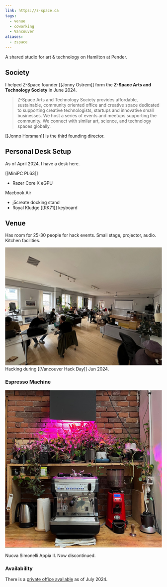 ```yaml
---
link: https://z-space.ca
tags:
  - venue
  - coworking
  - Vancouver
aliases:
  - zspace
---
```

A shared studio for art & technology on Hamilton at Pender.
## Society
I helped Z-Space founder [[Jonny Ostrem]] form the **Z-Space Arts and Technology Society** in June 2024.

> Z-Space Arts and Technology Society provides affordable, sustainable, community oriented office and creative space dedicated to supporting creative technologists, startups and innovative small businesses. We host a series of events and meetups supporting the community. We connect with similar art, science, and technology spaces globally.

[[Jonno Horsman]] is the third founding director.
## Personal Desk Setup

As of April 2024, I have a desk here. 

[[MiniPC PL63]]
* Razer Core X eGPU

Macbook Air
* j5create docking stand
* Royal Kludge [[RK71]] keyboard
## Venue

Has room for 25-30 people for hack events. Small stage, projector, audio. Kitchen facilities.

![Hacking at Z-Space](/assets/2024/hacking-at-zspace.jpg)
Hacking during [[Vancouver Hack Day]] Jun 2024.

### Espresso Machine

![](/assets/2024/302_espresso_machine.jpg)

Nuova Simonelli Appia II. Now discontinued.

### Availability

There is a [private office available](https://zspace.commonscomputer.com/s/af6b1264-90cc-46d4-a669-bba172150d6e) as of July 2024.